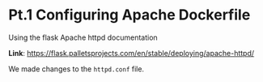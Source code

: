 #  Pt.1 Configuring Apache Dockerfile

Using the flask Apache httpd documentation

**Link**: https://flask.palletsprojects.com/en/stable/deploying/apache-httpd/

We made changes to the ```httpd.conf``` file.
